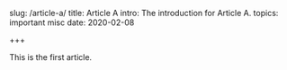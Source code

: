 slug:   /article-a/
title:  Article A
intro:  The introduction for Article A.
topics: important misc
date:   2020-02-08

+++

This is the first article.